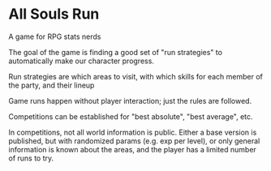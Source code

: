 # All Souls Run

A game for RPG stats nerds

The goal of the game is finding a good set of "run strategies" to automatically make our character progress.

Run strategies are which areas to visit, with which skills for each member of the party, and their lineup

Game runs happen without player interaction; just the rules are followed.

Competitions can be established for "best absolute", "best average", etc.

In competitions, not all world information is public. Either a base version is published, but with randomized params (e.g. exp per level), or only general information is known about the areas, and the player has a limited number of runs to try.






